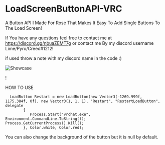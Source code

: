 # LoadScreenButtonAPI-VRC
A Button API I Made For Rose That Makes It Easy To Add Single Buttons To The Load Screen!

If You have any questions feel free to contact me at https://discord.gg/nbuaZEMT7g or contact me By my discord username Lime/Pyro/Creed#1212!

if used throw a note with my discord name in the code :)

![Showcase](https://github.com/pyrotoxic11/LoadScreenButtonAPI-VRC/blob/main/LoadButtonExample.png)

!

HOW TO USE

      LoadButton Restart = new LoadButton(new Vector3(-1269.999f, 1175.384f, 0f), new Vector3(1, 1, 1), "Restart", "RestartLoadButton", delegate
            {
               Process.Start("vrchat.exe", Environment.CommandLine.ToString()); Process.GetCurrentProcess().Kill();
            }, Color.white, Color.red);
            
You can also change the background of the button but it is null by default.
